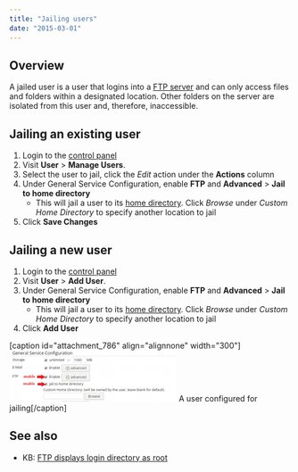 ```yaml
---
title: "Jailing users"
date: "2015-03-01"
---
```


## Overview

A jailed user is a user that logins into a [FTP server](https://kb.apiscp.com/ftp/accessing-ftp-server/ "Accessing FTP server") and can only access files and folders within a designated location. Other folders on the server are isolated from this user and, therefore, inaccessible.

## Jailing an existing user

1. Login to the [control panel](https://kb.apiscp.com/control-panel/logging-into-the-control-panel/ "Logging into the control panel")
2. Visit **User** > **Manage Users**.
3. Select the user to jail, click the _Edit_ action under the **Actions** column
4. Under General Service Configuration, enable **FTP** and **Advanced** > **Jail to home directory**
    - This will jail a user to its [home directory](https://kb.apiscp.com/platform/home-directory-location/ "Home directory location"). Click _Browse_ under _Custom Home Directory_ to specify another location to jail
5. Click **Save Changes**

## Jailing a new user

1. Login to the [control panel](https://kb.apiscp.com/control-panel/logging-into-the-control-panel/ "Logging into the control panel")
2. Visit **User** > **Add User**.
3. Under General Service Configuration, enable **FTP** and **Advanced** > **Jail to home directory**
    - This will jail a user to its [home directory](https://kb.apiscp.com/platform/home-directory-location/ "Home directory location"). Click _Browse_ under _Custom Home Directory_ to specify another location to jail
4. Click **Add User**

\[caption id="attachment\_786" align="alignnone" width="300"\][![A user configured for jailing](images/ftp-jailed-user-300x92.png)](https://kb.apiscp.com/wp-content/uploads/2015/03/ftp-jailed-user.png) A user configured for jailing\[/caption\]

## See also

- KB: [FTP displays login directory as root](https://kb.apiscp.com/ftp/ftp-displays-login-directory-root/ "FTP displays login directory as root")
